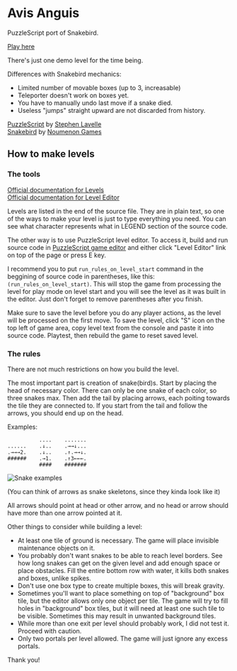 # Avis Anguis
PuzzleScript port of Snakebird.

[Play here](http://terzalo.com/avis-anguis/ "Play Avis Anguis")

There's just one demo level for the time being.

Differences with Snakebird mechanics:

- Limited number of movable boxes (up to 3, increasable)
- Teleporter doesn't work on boxes yet.
- You have to manually undo last move if a snake died.
- Useless "jumps" straight upward are not discarded from history.

[PuzzleScript](http://www.puzzlescript.net/ "Official website") by [Stephen Lavelle](http://www.increpare.com/ "www.increpare.com")  
[Snakebird](http://snakebird.noumenongames.com/ "Official website") by [Noumenon Games](http://noumenongames.com/ "Official website")

## How to make levels

### The tools

[Official documentation for Levels](http://www.puzzlescript.net/Documentation/levels.html)  
[Official documentation for Level Editor](http://www.puzzlescript.net/Documentation/leveleditor.html)

Levels are listed in the end of the source file. They are in plain text, so one of the ways to make your level is just to type everything you need. You can see what character represents what in LEGEND section of the source code.

The other way is to use PuzzleScript level editor. To access it, build and run source code in [PuzzleScript game editor](http://www.puzzlescript.net/editor.html) and either click "Level Editor" link on top of the page or press E key.

I recommend you to put `run_rules_on_level_start` command in the beggining of source code in parentheses, like this: `(run_rules_on_level_start)`. This will stop the game from processing the level for play mode on level start and you will see the level as it was built in the editor. Just don't forget to remove parentheses after you finish.

Make sure to save the level before you do any player actions, as the level will be processed on the first move. To save the level, click "S" icon on the top left of game area, copy level text from the console and paste it into source code. Playtest, then rebuild the game to reset saved level.

### The rules

There are not much restrictions on how you build the level.

The most important part is creation of snake(bird)s. Start by placing the head of necessary color. There can only be one snake of each color, so three snakes max. Then add the tail by placing arrows, each poiting towards the tile they are connected to. If you start from the tail and follow the arrows, you should end up on the head.

Examples:

              ....    .......
    ......    .↓..    .→→↓...
    .→→→2.    .↓..    .↑.→→↓.
    ######    .→1.    .↑3←←←.
              ####    #######
              
![Snake examples](http://i.imgur.com/C3xPOAR.png)

(You can think of arrows as snake skeletons, since they kinda look like it)

All arrows should point at head or other arrow, and no head or arrow should have more than one arrow pointed at it.

Other things to consider while building a level:

- At least one tile of ground is necessary. The game will place invisible maintenance objects on it.
- You probably don't want snakes to be able to reach level borders. See how long snakes can get on the given level and add enough space or place obstacles. Fill the entire bottom row with water, it kills both snakes and boxes, unlike spikes.
- Don't use one box type to create multiple boxes, this will break gravity.
- Sometimes you'll want to place something on top of "background" box tile, but the editor allows only one object per tile. The game will try to fill holes in "background" box tiles, but it will need at least one such tile to be visible. Sometimes this may result in unwanted background tiles.
- While more than one exit per level should probably work, I did not test it. Proceed with caution.
- Only two portals per level allowed. The game will just ignore any excess portals.

Thank you!

